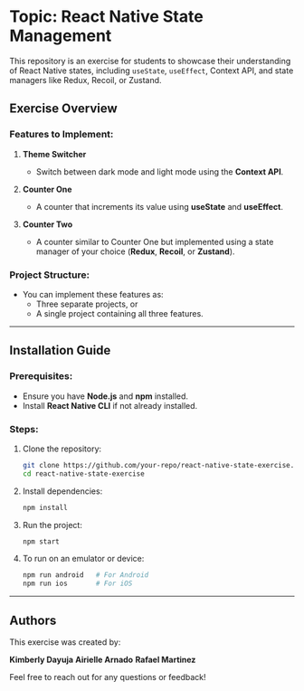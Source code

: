 # Topic: React Native State Management 

This repository is an exercise for students to showcase their understanding of React Native states, including `useState`, `useEffect`, Context API, and state managers like Redux, Recoil, or Zustand.

## Exercise Overview

### Features to Implement:
1. **Theme Switcher**  
   - Switch between dark mode and light mode using the **Context API**.

2. **Counter One**  
   - A counter that increments its value using **useState** and **useEffect**.

3. **Counter Two**  
   - A counter similar to Counter One but implemented using a state manager of your choice (**Redux**, **Recoil**, or **Zustand**).

### Project Structure:
- You can implement these features as:
  - Three separate projects, or
  - A single project containing all three features.

---

## Installation Guide

### Prerequisites:
- Ensure you have **Node.js** and **npm** installed.
- Install **React Native CLI** if not already installed.

### Steps:
1. Clone the repository:
   ```bash
   git clone https://github.com/your-repo/react-native-state-exercise.git
   cd react-native-state-exercise
   ```

2. Install dependencies:
   ```bash
   npm install
   ```

3. Run the project:
   ```bash
   npm start
   ```

4. To run on an emulator or device:
   ```bash
   npm run android   # For Android
   npm run ios       # For iOS
   ```

---

## Authors
This exercise was created by:

**Kimberly Dayuja**
**Airielle Arnado**
**Rafael Martinez**  

Feel free to reach out for any questions or feedback!  
